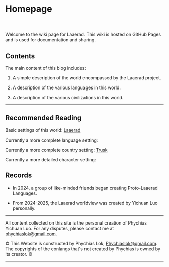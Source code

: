 # Homepage

<header>

</header>

Welcome to the wiki page for Laaerad. This wiki is hosted on GitHub Pages and is used for documentation and sharing.

## Contents

The main content of this blog includes:

1. A simple description of the world encompassed by the Laaerad project.
    
2. A description of the various languages in this world.
    
3. A description of the various civilizations in this world.
    

---

## Recommended Reading

Basic settings of this world: [Laaerad](概念/拉埃拉德.md)

Currently a more complete language setting: 

Currently a more complete country setting: [Trusk](概念/图斯克.md)

Currently a more detailed character setting:

## Records

- In 2024, a group of like-minded friends began creating Proto-Laaerad Languages.
    
- From 2024-2025, the Laaerad worldview was created by Yichuan Luo personally.
    

---

<footer>

All content collected on this site is the personal creation of Phychias Yichuan Luo. For any disputes, please contact me at phychiaslok@gmail.com.

© This Website is constructed by Phychias Lok, Phychiaslok@gmail.com. The copyrights of the conlangs that's not created by Phychias is owned by its creator. ©

</footer>

---